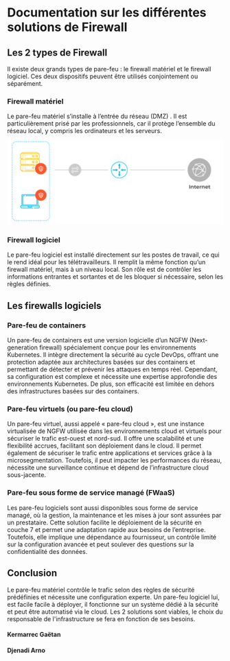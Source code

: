# Documentation sur les différentes solutions de Firewall

## Les 2 types de Firewall

Il existe deux grands types de pare-feu : le firewall matériel et le firewall logiciel. Ces deux dispositifs peuvent être utilisés conjointement ou séparément.

### Firewall matériel  
Le pare-feu matériel s’installe à l’entrée du réseau (DMZ) . Il est particulièrement prisé par les professionnels, car il protège l’ensemble du réseau local, y compris les ordinateurs et les serveurs.

![Schéma d'infrastructure d'un firewall physique](/src/img/FireWallOnMachine.png)

### Firewall logiciel  
Le pare-feu logiciel est installé directement sur les postes de travail, ce qui le rend idéal pour les télétravailleurs. Il remplit la même fonction qu’un firewall matériel, mais à un niveau local. Son rôle est de contrôler les informations entrantes et sortantes et de les bloquer si nécessaire, selon les règles définies.

## Les firewalls logiciels
### Pare-feu de containers  
Un pare-feu de containers est une version logicielle d’un NGFW (Next-generation firewall) spécialement conçue pour les environnements Kubernetes. Il intègre directement la sécurité au cycle DevOps, offrant une protection adaptée aux architectures basées sur des containers et permettant de détecter et prévenir les attaques en temps réel. Cependant, sa configuration est complexe et nécessite une expertise approfondie des environnements Kubernetes. De plus, son efficacité est limitée en dehors des infrastructures basées sur des containers.  

### Pare-feu virtuels (ou pare-feu cloud)  
Un pare-feu virtuel, aussi appelé « pare-feu cloud », est une instance virtualisée de NGFW utilisée dans les environnements cloud et virtuels pour sécuriser le trafic est-ouest et nord-sud. Il offre une scalabilité et une flexibilité accrues, facilitant son déploiement dans le cloud. Il permet également de sécuriser le trafic entre applications et services grâce à la microsegmentation. Toutefois, il peut impacter les performances du réseau, nécessite une surveillance continue et dépend de l’infrastructure cloud sous-jacente.  

### Pare-feu sous forme de service managé (FWaaS)  
Les pare-feu logiciels sont aussi disponibles sous forme de service managé, où la gestion, la maintenance et les mises à jour sont assurées par un prestataire. Cette solution facilite le déploiement de la sécurité en couche 7 et permet une adaptation rapide aux besoins de l’entreprise. Toutefois, elle implique une dépendance au fournisseur, un contrôle limité sur la configuration avancée et peut soulever des questions sur la confidentialité des données.  

## Conclusion

Le pare-feu matériel contrôle le trafic selon des règles de sécurité prédéfinies et nécessite une configuration experte.
Un pare-feu logiciel lui, est facile facile à déployer, il fonctionne sur un système dédié à la sécurité et peut être automatisé via le cloud.
Les 2 solutions sont viables, le choix du responsable de l'infrastructure se fera en fonction de ses besoins.

#### Kermarrec Gaëtan
#### Djenadi Arno

